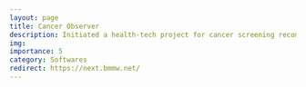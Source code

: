 ```yaml
---
layout: page
title: Cancer Observer
description: Initiated a health-tech project for cancer screening recommendations.
img:
importance: 5
category: Softwares
redirect: https://next.bmmw.net/
---
```

